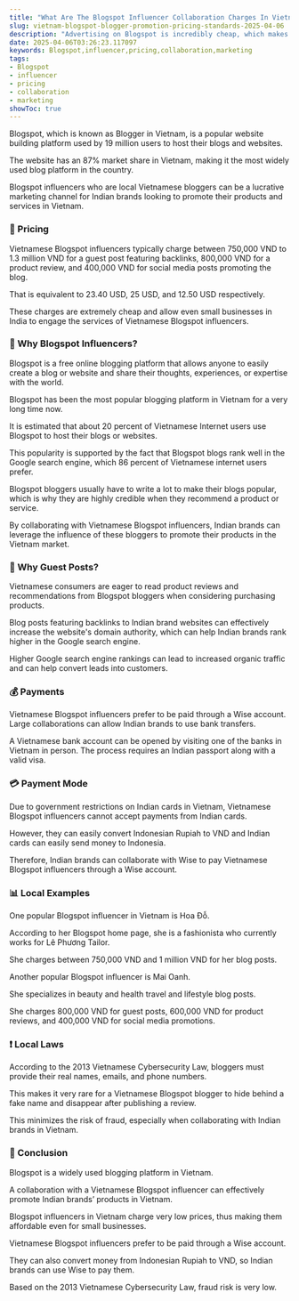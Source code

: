 ```yaml
---
title: "What Are The Blogspot Influencer Collaboration Charges In Vietnam?"
slug: vietnam-blogspot-blogger-promotion-pricing-standards-2025-04-06
description: "Advertising on Blogspot is incredibly cheap, which makes Blogspot bloggers a good influencer marketing channel for Indian brands in Vietnam."
date: 2025-04-06T03:26:23.117097
keywords: Blogspot,influencer,pricing,collaboration,marketing
tags:
- Blogspot
- influencer
- pricing
- collaboration
- marketing
showToc: true
---
```


Blogspot, which is known as Blogger in Vietnam, is a popular website building platform used by 19 million users to host their blogs and websites.

The website has an 87% market share in Vietnam, making it the most widely used blog platform in the country. 

Blogspot influencers who are local Vietnamese bloggers can be a lucrative marketing channel for Indian brands looking to promote their products and services in Vietnam.

### 💸 Pricing 

Vietnamese Blogspot influencers typically charge between 750,000 VND to 1.3 million VND for a guest post featuring backlinks, 800,000 VND for a product review, and 400,000 VND for social media posts promoting the blog.

That is equivalent to 23.40 USD, 25 USD, and 12.50 USD respectively.

These charges are extremely cheap and allow even small businesses in India to engage the services of Vietnamese Blogspot influencers.

### 📢 Why Blogspot Influencers?

Blogspot is a free online blogging platform that allows anyone to easily create a blog or website and share their thoughts, experiences, or expertise with the world.

Blogspot has been the most popular blogging platform in Vietnam for a very long time now. 

It is estimated that about 20 percent of Vietnamese Internet users use Blogspot to host their blogs or websites.

This popularity is supported by the fact that Blogspot blogs rank well in the Google search engine, which 86 percent of Vietnamese internet users prefer.

Blogspot bloggers usually have to write a lot to make their blogs popular, which is why they are highly credible when they recommend a product or service.

By collaborating with Vietnamese Blogspot influencers, Indian brands can leverage the influence of these bloggers to promote their products in the Vietnam market.

### 🔗 Why Guest Posts? 

Vietnamese consumers are eager to read product reviews and recommendations from Blogspot bloggers when considering purchasing products.

Blog posts featuring backlinks to Indian brand websites can effectively increase the website's domain authority, which can help Indian brands rank higher in the Google search engine.

Higher Google search engine rankings can lead to increased organic traffic and can help convert leads into customers.

### 💰 Payments 

Vietnamese Blogspot influencers prefer to be paid through a Wise account.  Large collaborations can allow Indian brands to use bank transfers.

A Vietnamese bank account can be opened by visiting one of the banks in Vietnam in person. The process requires an Indian passport along with a valid visa.

### 💳 Payment Mode

Due to government restrictions on Indian cards in Vietnam, Vietnamese Blogspot influencers cannot accept payments from Indian cards.

However, they can easily convert Indonesian Rupiah to VND and Indian cards can easily send money to Indonesia. 

Therefore, Indian brands can collaborate with Wise to pay Vietnamese Blogspot influencers through a Wise account.

### 📊 Local Examples

One popular Blogspot influencer in Vietnam is Hoa Đỗ.

According to her Blogspot home page, she is a fashionista who currently works for Lê Phương Tailor.

She charges between 750,000 VND and 1 million VND for her blog posts.

Another popular Blogspot influencer is Mai Oanh. 

She specializes in beauty and health travel and lifestyle blog posts.

She charges 800,000 VND for guest posts, 600,000 VND for product reviews, and 400,000 VND for social media promotions.

### ❗ Local Laws 

According to the 2013 Vietnamese Cybersecurity Law, bloggers must provide their real names, emails, and phone numbers. 

This makes it very rare for a Vietnamese Blogspot blogger to hide behind a fake name and disappear after publishing a review.

This minimizes the risk of fraud, especially when collaborating with Indian brands in Vietnam.

### 📢 Conclusion

Blogspot is a widely used blogging platform in Vietnam. 

A collaboration with a Vietnamese Blogspot influencer can effectively promote Indian brands’ products in Vietnam. 

Blogspot influencers in Vietnam charge very low prices, thus making them affordable even for small businesses.

Vietnamese Blogspot influencers prefer to be paid through a Wise account. 

They can also convert money from Indonesian Rupiah to VND, so Indian brands can use Wise to pay them.

Based on the 2013 Vietnamese Cybersecurity Law, fraud risk is very low.